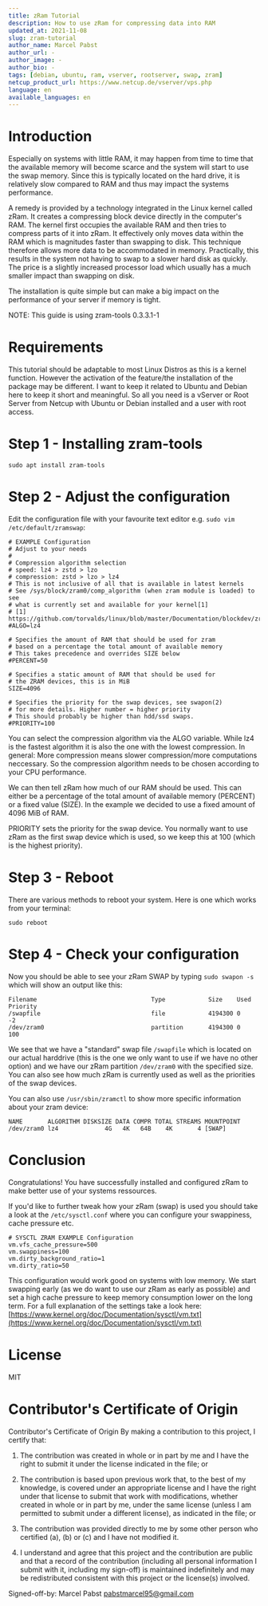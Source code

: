 ```yaml
---
title: zRam Tutorial
description: How to use zRam for compressing data into RAM
updated_at: 2021-11-08
slug: zram-tutorial
author_name: Marcel Pabst
author_url: -
author_image: -
author_bio: -
tags: [debian, ubuntu, ram, vserver, rootserver, swap, zram]
netcup_product_url: https://www.netcup.de/vserver/vps.php
language: en
available_languages: en
---
```


# Introduction
Especially on systems with little RAM, it may happen from time to time that the available memory will become scarce and the system will start to use the swap memory. Since this is typically located on the hard drive, it is relatively slow compared to RAM and thus may impact the systems performance.

A remedy is provided by a technology integrated in the Linux kernel called zRam. It creates a compressing block device directly in the computer's RAM. The kernel first occupies the available RAM and then tries to compress parts of it into zRam. It effectively only moves data within the RAM which is magnitudes faster than swapping to disk. This technique therefore allows more data to be accommodated in memory. Practically, this results in the system not having to swap to a slower hard disk as quickly. The price is a slightly increased processor load which usually has a much smaller impact than swapping on disk.

The installation is quite simple but can make a big impact on the performance of your server if memory is tight.

NOTE: This guide is using zram-tools 0.3.3.1-1

# Requirements
This tutorial should be adaptable to most Linux Distros as this is a kernel function. However the activation of the feature/the installation of the package may be different. I want to keep it related to Ubuntu and Debian here to keep it short and meaningful. So all you need is a vServer or Root Server from Netcup with Ubuntu or Debian installed and a user with root access.

# Step 1 - Installing zram-tools
```
sudo apt install zram-tools
```
# Step 2 - Adjust the configuration
Edit the configuration file with your favourite text editor e.g. `sudo vim /etc/default/zramswap`:
```
# EXAMPLE Configuration
# Adjust to your needs
#
# Compression algorithm selection
# speed: lz4 > zstd > lzo
# compression: zstd > lzo > lz4
# This is not inclusive of all that is available in latest kernels
# See /sys/block/zram0/comp_algorithm (when zram module is loaded) to see
# what is currently set and available for your kernel[1]
# [1]  https://github.com/torvalds/linux/blob/master/Documentation/blockdev/zram.txt#L86
#ALGO=lz4

# Specifies the amount of RAM that should be used for zram
# based on a percentage the total amount of available memory
# This takes precedence and overrides SIZE below
#PERCENT=50

# Specifies a static amount of RAM that should be used for
# the ZRAM devices, this is in MiB
SIZE=4096

# Specifies the priority for the swap devices, see swapon(2)
# for more details. Higher number = higher priority
# This should probably be higher than hdd/ssd swaps.
#PRIORITY=100
```
You can select the compression algorithm via the ALGO variable. While lz4 is the fastest algorithm it is also the one with the lowest compression. In general: More compression means slower compression/more computations neccessary. So the compression algorithm needs to be chosen according to your CPU performance.

We can then tell zRam how much of our RAM should be used. This can either be a percentage of the total amount of available memory (PERCENT) or a fixed value (SIZE). In the example we decided to use a fixed amount of 4096 MiB of RAM. 

PRIORITY sets the priority for the swap device. You normally want to use zRam as the first swap device which is used, so we keep this at 100 (which is the highest priority). 

# Step 3 - Reboot
There are various methods to reboot your system. Here is one which works from your terminal:
```
sudo reboot
```

# Step 4 - Check your configuration
Now you should be able to see your zRam SWAP by typing `sudo swapon -s` which will show an output like this:
```
Filename                                Type            Size    Used    Priority
/swapfile                               file            4194300 0       -2
/dev/zram0                              partition       4194300 0       100
```
We see that we have a "standard" swap file `/swapfile` which is located on our actual harddrive (this is the one we only want to use if we have no other option) and we have our zRam partition `/dev/zram0` with the specified size. You can also see how much zRam is currently used as well as the priorities of the swap devices.

You can also use `/usr/sbin/zramctl` to show more specific information about your zram device:
```
NAME       ALGORITHM DISKSIZE DATA COMPR TOTAL STREAMS MOUNTPOINT
/dev/zram0 lz4             4G   4K   64B    4K       4 [SWAP]
```

# Conclusion
Congratulations! You have successfully installed and configured zRam to make better use of your systems ressources. 

If you'd like to further tweak how your zRam (swap) is used you should take a look at the `/etc/sysctl.conf` where you can configure your swappiness, cache pressure etc.
```
# SYSCTL ZRAM EXAMPLE Configuration
vm.vfs_cache_pressure=500
vm.swappiness=100
vm.dirty_background_ratio=1
vm.dirty_ratio=50
```
This configuration would work good on systems with low memory. We start swapping early (as we do want to use our zRam as early as possible) and set a high cache pressure to keep memory consumption lower on the long term. For a full explanation of the settings take a look here: [https://www.kernel.org/doc/Documentation/sysctl/vm.txt](https://www.kernel.org/doc/Documentation/sysctl/vm.txt)

# License
MIT

# Contributor's Certificate of Origin
Contributor's Certificate of Origin By making a contribution to this project, I certify that:

 1) The contribution was created in whole or in part by me and I have the right to submit it under the license indicated in the file; or

 2) The contribution is based upon previous work that, to the best of my knowledge, is covered under an appropriate license and I have the right under that license to submit that work with modifications, whether created in whole or in part by me, under the same license (unless I am permitted to submit under a different license), as indicated in the file; or

 3) The contribution was provided directly to me by some other person who certified (a), (b) or (c) and I have not modified it.

 4) I understand and agree that this project and the contribution are public and that a record of the contribution (including all personal information I submit with it, including my sign-off) is maintained indefinitely and may be redistributed consistent with this project or the license(s) involved.

Signed-off-by: Marcel Pabst [pabstmarcel95@gmail.com](mailto:pabstmarcel95@gmail.com)

